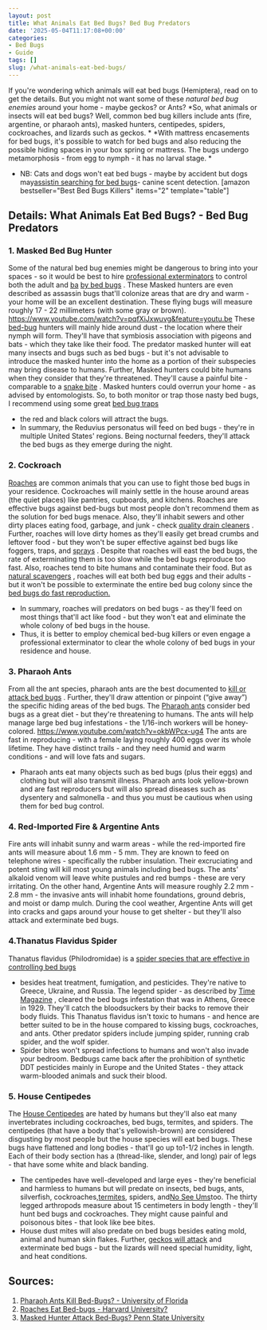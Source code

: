 ```yaml
---
layout: post
title: What Animals Eat Bed Bugs? Bed Bug Predators
date: '2025-05-04T11:17:08+00:00'
categories:
- Bed Bugs
- Guide
tags: []
slug: /what-animals-eat-bed-bugs/
---
```


If you're wondering which animals will eat bed bugs (Hemiptera), read on to get the details. But you might not want some of these
*natural bed bug enemies*
around your home - maybe geckos? or Ants?
*So, what animals or insects will eat bed bugs? Well, common bed bug killers include ants (fire, argentine, or pharaoh ants), masked hunters, centipedes, spiders, cockroaches, and lizards such as geckos. *
*With mattress encasements for bed bugs, it's possible to watch for bed bugs and also reducing the possible hiding spaces in your box spring or mattress. The bugs undergo metamorphosis - from egg to nymph - it has no larval stage. *
- NB: Cats and dogs won't eat bed bugs - maybe by accident but dogs may[assistin searching for bed bugs](https://pestpolicy.com/)- canine scent detection.
[amazon bestseller="Best Bed Bugs Killers" items="2" template="table"]
## Details: What Animals Eat Bed Bugs? - Bed Bug Predators
### 1. Masked Bed Bug Hunter
Some of the natural bed bug enemies might be dangerous to bring into your spaces - so it would be best to hire
[professional exterminators](https://pestpolicy.com/)
to control both the adult and
[ba](https://pestpolicy.com/baby-bed-bugs/)
[by bed bugs](https://pestpolicy.com/baby-bed-bugs/)
.
These Masked hunters are even described as assassin bugs that'll colonize areas that are dry and warm - your home will be an excellent destination. These flying bugs will measure roughly 17 - 22 millimeters (with some gray or brown).
https://www.youtube.com/watch?v=pqfXiJxwuvg&feature=youtu.be
These
[bed-bug](https://pestpolicy.com/baby-bed-bugs/)
hunters will mainly hide around dust - the location where their nymph will form. They'll have that symbiosis association with pigeons and bats - which they take like their food.
The predator masked hunter will eat many insects and bugs such as bed bugs - but it's not advisable to introduce the masked hunter into the home as a portion of their subspecies may bring disease to humans.
Further, Masked hunters could bite humans when they consider that they're threatened. They'll cause a painful bite - comparable to a
[snake bite](https://pestpolicy.com/best-snake-repellent-for-yards/)
. Masked hunters could overrun your home - as advised by entomologists.
So, to both monitor or trap those nasty bed bugs, I recommend using some great
[bed bug traps](https://pestpolicy.com/best-bed-bug-traps/)
- the red and black colors will attract the bugs.
- In summary, the Reduvius personatus will feed on bed bugs - they're in multiple United States' regions. Being nocturnal feeders, they'll attack the bed bugs as they emerge during the night.
### 2. Cockroach
[Roaches](https://pestpolicy.com/best-roach-killer-for-apartments/)
are common animals that you can use to fight those bed bugs in your residence. Cockroaches will mainly settle in the house around areas (the quiet places) like pantries, cupboards, and kitchens.
Roaches are effective bugs against bed-bugs but most people don't recommend them as the solution for bed bugs menace. Also, they'll inhabit sewers and other dirty places eating food, garbage, and junk - check
[quality drain cleaners](https://pestpolicy.com/best-drain-cleaner//)
.
Further, roaches will love dirty homes as they'll easily get bread crumbs and leftover food - but they won't be super effective against bed bugs like foggers, traps, and
[sprays](https://pestpolicy.com/best-bed-bug-spray/)
.
Despite that roaches will east the bed bugs, the rate of exterminating them is too slow while the bed bugs reproduce too fast. Also, roaches tend to bite humans and contaminate their food.
But as
[natural scavengers](https://pestpolicy.com/)
, roaches will eat both bed bug eggs and their adults - but it won't be possible to exterminate the entire bed bug colony since the
[bed bugs do fast reproduction.](https://www.terminix.com/blog/bug-facts/how-fast-do-bed-bugs-spread/)
- In summary, roaches will predators on bed bugs - as they'll feed on most things that'll act like food - but they won't eat and eliminate the whole colony of bed bugs in the house.
- Thus, it is better to employ chemical bed-bug killers or even engage a professional exterminator to clear the whole colony of bed bugs in your residence and house.
### 3. Pharaoh Ants
From all the ant species, pharaoh ants are the best documented to
[kill or attack bed bugs](https://pestpolicy.com/do-ants-kill-bed-bugs/)
. Further, they'll draw attention or pinpoint (“give away”) the specific hiding areas of the bed bugs.
The
[Pharaoh ants](https://en.wikipedia.org/wiki/Pharaoh_ant)
consider bed bugs as a great diet - but they're threatening to humans. The ants will help manage large bed bug infestations - the 1/16-inch workers will be honey-colored.
https://www.youtube.com/watch?v=okbWPcx-ug4
The ants are fast in reproducing - with a female laying roughly 400 eggs over its whole lifetime. They have distinct trails - and they need humid and warm conditions - and will love fats and sugars.
- Pharaoh ants eat many objects such as bed bugs (plus their eggs) and clothing but will also transmit illness.
Pharaoh ants look yellow-brown and are fast reproducers but will also spread diseases such as dysentery and salmonella - and thus you must be cautious when using them for bed bug control.
### 4. Red-Imported Fire & Argentine Ants
Fire ants will inhabit sunny and warm areas - while the red-imported fire ants will measure about 1.6 mm - 5 mm. They are known to feed on telephone wires - specifically the rubber insulation.
Their excruciating and potent sting will kill most young animals including bed bugs. The ants' alkaloid venom will leave white pustules and red bumps - these are very irritating.
On the other hand, Argentine Ants will measure roughly 2.2 mm - 2.8 mm - the invasive ants will inhabit home foundations, ground debris, and moist or damp mulch.
During the cool weather, Argentine Ants will get into cracks and gaps around your house to get shelter - but they'll also attack and exterminate bed bugs.
### 4.Thanatus Flavidus Spider
Thanatus flavidus (Philodromidae) is a
[spider species that are effective in controlling bed bugs](https://pestpolicy.com/do-spiders-eat-bed-bugs/)
- besides heat treatment, fumigation, and pesticides. They're native to Greece, Ukraine, and Russia.
The legend spider - as described by
[Time Magazine](http://content.time.com/time/magazine/article/0,9171,737831,00.html)
, cleared the bed bugs infestation that was in Athens, Greece in 1929. They'll catch the bloodsuckers by their backs to remove their body fluids.
This Thanatus flavidus isn't toxic to humans - and hence are better suited to be in the house compared to kissing bugs, cockroaches, and ants. Other predator spiders include jumping spider, running crab spider, and the wolf spider.
- Spider bites won't spread infections to humans and won't also invade your bedroom.
Bedbugs came back after the prohibition of synthetic DDT pesticides mainly in Europe and the United States - they attack warm-blooded animals and suck their blood.
### 5. House Centipedes
The
[House Centipedes](https://en.wikipedia.org/wiki/Scutigera_coleoptrata)
are hated by humans but they'll also eat many invertebrates including cockroaches, bed bugs, termites, and spiders.
The centipedes (that have a body that's yellowish-brown) are considered disgusting by most people but the house species will eat bed bugs.
These bugs have flattened and long bodies - that'll go up to1-1/2 inches in length. Each of their body section has a (thread-like, slender, and long) pair of legs - that have some white and black banding.
- The centipedes have well-developed and large eyes - they're beneficial and harmless to humans but will predate on insects, bed bugs, ants, silverfish, cockroaches,[termites](https://pestpolicy.com/best-termite-killer/), spiders, and[No See Ums](https://pestpolicy.com/best-no-see-ums-repellent/)too.
The thirty legged arthropods measure about 15 centimeters in body length - they'll hunt bed bugs and cockroaches. They might cause painful and poisonous bites - that look like bee bites.
- House dust mites will also predate on bed bugs besides eating mold, animal and human skin flakes.
Further,
[geckos will attack](https://pestpolicy.com/do-geckos-eat-bed-bugs/)
and exterminate bed bugs - but the lizards will need special humidity, light, and heat conditions.
## Sources:
1. [Pharaoh Ants Kill Bed-Bugs? - University of Florida](http://entnemdept.ufl.edu/creatures/urban/ants/pharaoh_ant.htm)
2. [Roaches Eat Bed-bugs - Harvard University?](http://adsabs.harvard.edu/abs/1930Natur.125..858G)
3. [Masked Hunter Attack Bed-Bugs? Penn State University](http://ento.psu.edu/extension/factsheets/masked-hunter)
